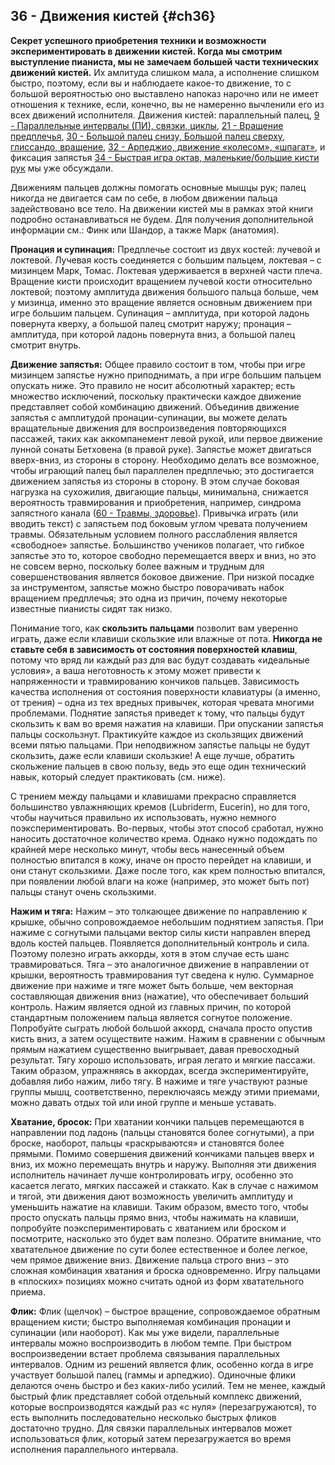 ## 36 - Движения кистей {#ch36}

**Секрет успешного приобретения техники и возможности экспериментировать в движении кистей. Когда мы смотрим выступление пианиста, мы не замечаем большей части технических движений кистей.** Их амлитуда слишком мала, а исполнение слишком быстро, поэтому, если вы и наблюдаете какое-то движение, то с большой вероятностью оно выставлено напоказ нарочно или не имеет отношения к технике, если, конечно, вы не намеренно вычленили его из всех движений исполнителя. Движения кистей: параллельный палец, [9 - Параллельные интервалы (ПИ), связки, циклы](#ch09), [21 - Вращение предплечья](#ch21), [30 - Большой палец снизу, Большой палец сверху, глиссандо, вращение](#ch30), [32 - Арпеджио, движение «колесом», «шпагат»](#32), и фиксация запястья [34 - Быстрая игра октав, маленькие/большие кисти рук](#ch34) мы уже обсуждали.

Движениям пальцев должны помогать основные мышцы рук; палец никогда не двигается сам по себе, в любом движении пальца задействовано все тело. На движении кистей мы в рамках этой книги подробно останавливаться не будем. Для получения дополнительной информации см.: Финк или Шандор, а также Марк (анатомия).

**Пронация и супинация:** Предплечье состоит из двух костей: лучевой и локтевой. Лучевая кость соединяется с большим пальцем, локтевая – с мизинцем Марк, Томас. Локтевая удерживается в верхней части плеча. Вращение кисти происходит вращением лучевой кости относительно локтевой; поэтому амплитуда движения большого пальца больше, чем у мизинца, именно это вращение является основным движением при игре большим пальцем. Супинация – амплитуда, при которой ладонь повернута кверху, а большой палец смотрит наружу; пронация – амплитуда, при которой ладонь повернута вниз, а большой палец смотрит внутрь.

**Движение запястья:** Общее правило состоит в том, чтобы при игре мизинцем запястье нужно приподнимать, а при игре большим пальцем опускать ниже. Это правило не носит абсолютный характер; есть множество исключений, поскольку практически каждое движение представляет собой комбинацию движений. Объединив движение запястья с амплитудой пронации-супинации, вы можете делать вращательные движения для воспроизведения повторяющихся пассажей, таких как аккомпанемент левой рукой, или первое движение лунной сонаты Бетховена (в правой руке). Запястье может двигаться вверх-вниз, из стороны в сторону. Необходимо делать все возможное, чтобы играющий палец был параллелен предплечью; это достигается движением запястья из стороны в сторону. В этом случае боковая нагрузка на сухожилия, двигающие пальцы, минимальна, снижается вероятность травмирования и приобретения, например, синдрома запястного канала ([60 - Травмы, здоровье](#ch60)). Привычка играть (или вводить текст) с запястьем под боковым углом чревата получением травмы. Обязательным условием полного расслабления является «свободное» запястье. Большинство учеников полагает, что гибкое запястье это то, которое свободно перемещается вверх и вниз, но это не совсем верно, поскольку более важным и трудным для совершенствования является боковое движение. При низкой посадке за инструментом, запястье можно быстро поворачивать набок вращением предплечья; это одна из причин, почему некоторые известные пианисты сидят так низко.

Понимание того, как **скользить пальцами** позволит вам уверенно играть, даже если клавиши скользкие или влажные от пота. **Никогда не ставьте себя в зависимость от состояния поверхностей клавиш**, потому что вряд ли каждый раз для вас будут создавать «идеальные условия», а ваша неготовность к этому может привести к напряженности и травмированию кончиков пальцев. Зависимость качества исполнения от состояния поверхности клавиатуры (а именно, от трения) – одна из тех вредных привычек, которая чревата многими проблемами. Поднятие запястья приведет к тому, что пальцы будут скользить к вам во время нажатия на клавиши. При опускании запястья пальцы соскользнут. Практикуйте каждое из скользящих движений всеми пятью пальцами. При неподвижном запястье пальцы не будут скользить, даже если клавиши скользкие! А еще лучше, обратить скольжение пальцев в свою пользу, ведь это еще один технический навык, который следует практиковать (см. ниже).

С трением между пальцами и клавишами прекрасно справляется большинство увлажняющих кремов (Lubriderm, Eucerin), но для того, чтобы научиться правильно их использовать, нужно немного поэкспериментировать. Во-первых, чтобы этот способ сработал, нужно наносить достаточное количество крема. Однако нужно подождать по крайней мере несколько минут, чтобы весь нанесенный объем полностью впитался в кожу, иначе он просто перейдет на клавиши, и они станут скользкими. Даже после того, как крем полностью впитался, при появлении любой влаги на коже (например, это может быть пот) пальцы станут очень скользкими.

**Нажим и тяга:** Нажим – это толкающее движение по направлению к крышке, обычно сопровождаемое небольшим поднятием запястья. При нажиме с согнутыми пальцами вектор силы кисти направлен вперед вдоль костей пальцев. Появляется дополнительный контроль и сила. Поэтому полезно играть аккорды, хотя в этом случае есть шанс травмироваться. Тяга – это аналогичное движение в направлении от крышки, вероятность травмирования тут сведена к нулю. Суммарное движение при нажиме и тяге может быть больше, чем векторная составляющая движения вниз (нажатие), что обеспечивает больший контроль. Нажим является одной из главных причин, по которой стандартным положением пальца является согнутое положение. Попробуйте сыграть любой большой аккорд, сначала просто опустив кисть вниз, а затем осуществите нажим. Нажим в сравнении с обычным прямым нажатием существенно выигрывает, давая превосходный результат. Тягу хорошо использовать, играя легато и мягкие пассажи. Таким образом, упражняясь в аккордах, всегда экспериментируйте, добавляя либо нажим, либо тягу. В нажиме и тяге участвуют разные группы мышц, соответственно, переключаясь между этими приемами, можно давать отдых той или иной группе и меньше уставать.

**Хватание, бросок:** При хватании кончики пальцев перемещаются в направлении под ладонь (пальцы становятся более согнутыми), а при броске, наоборот, пальцы «раскрываются» и становятся более прямыми. Помимо совершения движений кончиками пальцев вверх и вниз, их можно перемещать внутрь и наружу. Выполняя эти движения исполнитель начинает лучше контролировать игру, особенно это касается легато, мягких пассажей и стаккато. Как в случае с нажимом и тягой, эти движения дают возможность увеличить амплитуду и уменьшить нажатие на клавиши. Таким образом, вместо того, чтобы просто опускать пальцы прямо вниз, чтобы нажимать на клавиши, попробуйте поэкспериментировать с хватанием или броском и посмотрите, насколько это будет вам полезно. Обратите внимание, что хватательное движение по сути более естественное и более легкое, чем прямое движение вниз. Движение пальца строго вниз – это сложная комбинация хватания и броска одновременно. Игру пальцами в «плоских» позициях можно считать одной из форм хватательного приема.

**Флик:** Флик (щелчок) – быстрое вращение, сопровождаемое обратным вращением кисти; быстро выполняемая комбинация пронации и супинации (или наоборот). Как мы уже видели, параллельные интервалы можно воспроизводить в любом темпе. При быстром воспроизведении встает проблема связывания параллельных интервалов. Одним из решений является флик, особенно когда в игре участвует большой палец (гаммы и арпеджио). Одиночные флики делаются очень быстро и без каких-либо усилий. Тем не менее, каждый быстрый флик представляет собой отдельный комплекс движений, которые воспроизводятся каждый раз «с нуля» (перезагружаются), то есть выполнить последовательно несколько быстрых фликов достаточно трудно. Для связки параллельных интервалов может использоваться флик, который затем перезагружается во время исполнения параллельного интервала.
